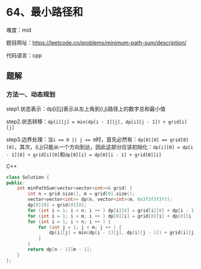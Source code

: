 # 64、最小路径和
难度：mid

题目网址：https://leetcode.cn/problems/minimum-path-sum/description/

代码语言：cpp

## 题解
### 方法一、动态规划
step1.状态表示：dp[i][j]表示从左上角到(i,j)路径上的数字总和最小值

step2.状态转移：`dp[i][j] = min(dp[i - 1][j], dp[i][j - 1]) + grid[i][j]`

step3.边界处理：当`i == 0 || j == 0`时，首先必然有：`dp[0][0] == grid[0][0]`，其次，(i,j)只能从一个方向到达，因此这部分应该初始化：`dp[i][0] = dp[i - 1][0] + grid[i][0]`和`dp[0][i] = dp[0][i - 1] + grid[0][i]`

C++

```cpp
class Solution {
public:
    int minPathSum(vector<vector<int>>& grid) {
        int n = grid.size(), m = grid[0].size();
        vector<vector<int>> dp(n, vector<int>(m, 0x3f3f3f3f));
        dp[0][0] = grid[0][0];
        for (int i = 1; i < n; i ++ ) dp[i][0] = grid[i][0] + dp[i - 1][0];
        for (int i = 1; i < m; i ++ ) dp[0][i] = grid[0][i] + dp[0][i - 1];
        for (int i = 1; i < n; i ++ ) {
            for (int j = 1; j < m; j ++ ) {
                dp[i][j] = min(dp[i - 1][j], dp[i][j - 1]) + grid[i][j];
            }
        }
        return dp[n - 1][m - 1];
    }
};
```
